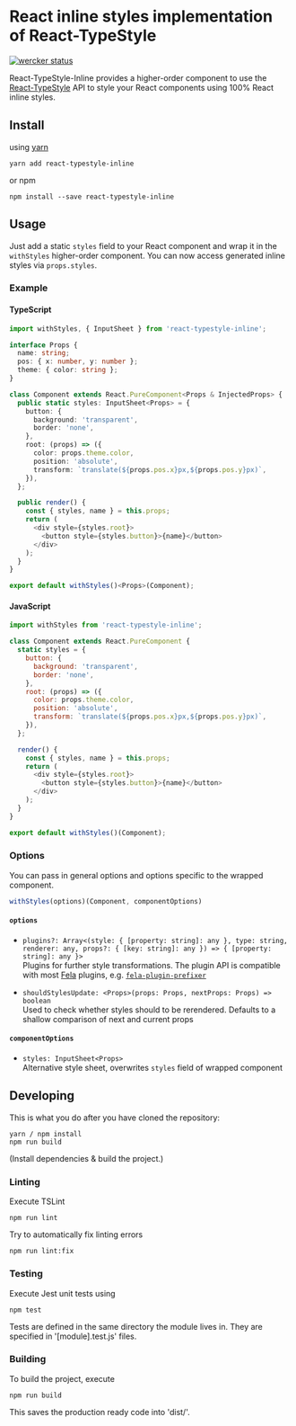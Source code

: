 # React inline styles implementation of React-TypeStyle

[![wercker status](https://app.wercker.com/status/25454c4abb7b724e18e2ef99312d058b/s/master "wercker status")](https://app.wercker.com/project/byKey/25454c4abb7b724e18e2ef99312d058b)

React-TypeStyle-Inline provides a higher-order component to use the [React-TypeStyle](https://www.npmjs.com/package/react-typestyle) API to style your React components using 100% React inline styles.


## Install

using [yarn](https://yarnpkg.com/en/)
```shell
yarn add react-typestyle-inline
```

or npm
```shell
npm install --save react-typestyle-inline
```

## Usage
Just add a static ```styles``` field to your React component and wrap it in the ```withStyles``` higher-order component. You can now access generated inline styles via ```props.styles```.

### Example
#### TypeScript
```typescript
import withStyles, { InputSheet } from 'react-typestyle-inline';

interface Props {
  name: string;
  pos: { x: number, y: number };
  theme: { color: string };
}

class Component extends React.PureComponent<Props & InjectedProps> {
  public static styles: InputSheet<Props> = {
    button: {
      background: 'transparent',
      border: 'none',
    },
    root: (props) => ({
      color: props.theme.color,
      position: 'absolute',
      transform: `translate(${props.pos.x}px,${props.pos.y}px)`,
    }),
  };

  public render() {
    const { styles, name } = this.props;
    return (
      <div style={styles.root}>
        <button style={styles.button}>{name}</button>
      </div>
    );
  }
}

export default withStyles()<Props>(Component);
```

#### JavaScript
```javascript
import withStyles from 'react-typestyle-inline';

class Component extends React.PureComponent {
  static styles = {
    button: {
      background: 'transparent',
      border: 'none',
    },
    root: (props) => ({
      color: props.theme.color,
      position: 'absolute',
      transform: `translate(${props.pos.x}px,${props.pos.y}px)`,
    }),
  };

  render() {
    const { styles, name } = this.props;
    return (
      <div style={styles.root}>
        <button style={styles.button}>{name}</button>
      </div>
    );
  }
}

export default withStyles()(Component);
```

### Options
You can pass in general options and options specific to the wrapped component.

```javascript
withStyles(options)(Component, componentOptions)
```

#### ```options```
- ```plugins?: Array<(style: { [property: string]: any }, type: string, renderer: any, props?: { [key: string]: any }) => { [property: string]: any }>```  
Plugins for further style transformations. The plugin API is compatible with most [Fela](http://fela.js.org/#) plugins, e.g. [```fela-plugin-prefixer```](https://github.com/rofrischmann/fela/tree/master/packages/fela-plugin-prefixer)

- ```shouldStylesUpdate: <Props>(props: Props, nextProps: Props) => boolean```  
Used to check whether styles should to be rerendered. Defaults to a shallow comparison of next and current props

#### ```componentOptions```
- ```styles: InputSheet<Props>```  
Alternative style sheet, overwrites ```styles``` field of wrapped component

## Developing

This is what you do after you have cloned the repository:

```shell
yarn / npm install
npm run build
```

(Install dependencies & build the project.)

### Linting

Execute TSLint

```shell
npm run lint
```

Try to automatically fix linting errors
```shell
npm run lint:fix
```

### Testing

Execute Jest unit tests using

```shell
npm test
```

Tests are defined in the same directory the module lives in. They are specified in '[module].test.js' files.

### Building

To build the project, execute

```shell
npm run build
```

This saves the production ready code into 'dist/'.
